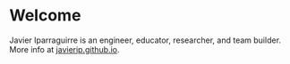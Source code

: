 # Welcome

Javier Iparraguirre is an engineer, educator, researcher, and team builder. More info at [javierip.github.io](https://javierip.github.io/).

